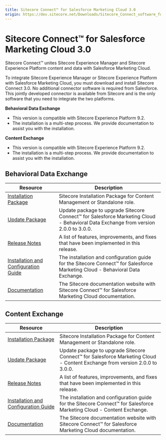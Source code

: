 ```yaml
---
title: Sitecore Connect™ for Salesforce Marketing Cloud 3.0
origin: https://dev.sitecore.net/Downloads/Sitecore_Connect_software_for_Salesforce_Marketing_Cloud/1x/Sitecore_Connect_software_for_Salesforce_Marketing_Cloud_30.aspx
---
```


# Sitecore Connect™ for Salesforce Marketing Cloud 3.0

Sitecore Connect™ unites Sitecore Experience Manager and Sitecore Experience Platform content and data with Salesforce Marketing Cloud.

To integrate Sitecore Experience Manager or Sitecore Experience Platform with Salesforce Marketing Cloud, you must download and install Sitecore Connect 3.0. No additional connector software is required from Salesforce. This jointly developed connector is available from Sitecore and is the only software that you need to integrate the two platforms.

**Behavioral Data Exchange**

-   This version is compatible with Sitecore Experience Platform 9.2.
-   The installation is a multi-step process. We provide documentation to assist you with the installation.

**Content Exchange**

-   This version is compatible with Sitecore Experience Platform 9.2.
-   The installation is a multi-step process. We provide documentation to assist you with the installation.

## Behavioral Data Exchange

 | Resource | Description |
 | --- | --- |
 | [Installation Package](https://sitecoredev.azureedge.net/~/media/166655816DC842898F4D2272799AB444.ashx?date=20191029T110240) | Sitecore Installation Package for Content Management or Standalone role. |
 | [Update Package](https://sitecoredev.azureedge.net/~/media/94AEAE39861D4CD9A3C4EFD71D69DE68.ashx?date=20191029T110309) | Update package to upgrade Sitecore Connect™ for Salesforce Marketing Cloud - Behavioral Data Exchange from version 2.0.0 to 3.0.0. |
 | [Release Notes](/downloads/Sitecore%20Connect%20software%20for%20Salesforce%20Marketing%20Cloud/1x/Sitecore%20Connect%20software%20for%20Salesforce%20Marketing%20Cloud%2030/Release%20Notes%20BDE) | A list of features, improvements, and fixes that have been implemented in this release. |
 | [Installation and Configuration Guide](https://sitecoredev.azureedge.net/~/media/97A5E9C085EC4AA58A2EF3223BE1D6E0.ashx?date=20191029T110402) | The installation and configuration guide for the Sitecore Connect™ for Salesforce Marketing Cloud - Behavioral Data Exchange. |
 | [Documentation](https://doc.sitecore.com/developers/salesforce-marketing-cloud/10/sitecore-connect-software-for-salesforce-marketing-cloud/en/introduction.html) | The Sitecore documentation website with Sitecore Connect™ for Salesforce Marketing Cloud documentation. |

## Content Exchange

 | Resource | Description |
 | --- | --- |
 | [Installation Package](https://sitecoredev.azureedge.net/~/media/5D8D1AEBB753428BBFE45C0479311C09.ashx?date=20191029T110427) | Sitecore Installation Package for Content Management or Standalone role. |
 | [Update Package](https://sitecoredev.azureedge.net/~/media/5280C3FC7A8A4FB0A0D71A965423F32D.ashx?date=20191029T110450) | Update package to upgrade Sitecore Connect™ for Salesforce Marketing Cloud - Content Exchange from version 2.0.0 to 3.0.0. |
 | [Release Notes](/downloads/Sitecore%20Connect%20software%20for%20Salesforce%20Marketing%20Cloud/1x/Sitecore%20Connect%20software%20for%20Salesforce%20Marketing%20Cloud%2030/Release%20Notes%20CE) | A list of features, improvements, and fixes that have been implemented in this release. |
 | [Installation and Configuration Guide](https://sitecoredev.azureedge.net/~/media/3759EB75C1924113862C8A02D73D51DD.ashx?date=20191029T110517) | The installation and configuration guide for the Sitecore Connect™ for Salesforce Marketing Cloud - Content Exchange. |
 | [Documentation](https://doc.sitecore.com/developers/salesforce-marketing-cloud/10/sitecore-connect-software-for-salesforce-marketing-cloud/en/introduction.html) | The Sitecore documentation website with Sitecore Connect™ for Salesforce Marketing Cloud documentation. |